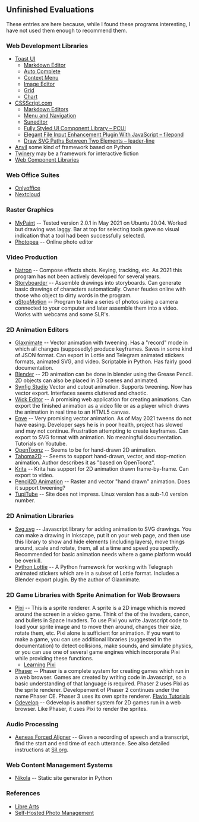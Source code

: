 ## Unfinished Evaluations

These entries are here because, while I found these programs interesting,
I have not used them enough to recommend them.

### Web Development Libraries
* [Toast UI](https://ui.toast.com/)
  * [Markdown Editor](https://github.com/nhn/tui.editor)
  * [Auto Complete](https://ui.toast.com/tui-auto-complete)
  * [Context Menu](https://ui.toast.com/tui-context-menu)
  * [Image Editor](https://ui.toast.com/tui-image-editor)
  * [Grid](https://ui.toast.com/tui-grid)
  * [Chart](https://ui.toast.com/tui-chart)
* [CSSScript.com](https://www.cssscript.com/)
  * [Markdown Editors](https://www.cssscript.com/tag/markdown-editor/)
  * [Menu and Navigation](https://www.cssscript.com/categories/menu-navigation/)
  * [Suneditor](https://www.cssscript.com/minimal-wysiwyg-editor-pure-javascript-suneditor/)
  * [Fully Styled UI Component Library – PCUI](https://www.cssscript.com/ui-component-library-pcui/)
  * [Elegant File Input Enhancement Plugin With JavaScript – filepond](https://www.cssscript.com/elegant-file-input-enhancement-plugin-javascript-filepond/)
  * [Draw SVG Paths Between Two Elements – leader-line](https://www.cssscript.com/draw-svg-paths-two-elements-leader-line/)
* [Anvil](https://anvil.works/) some kind of framework based on Python
* [Twinery](https://twinery.org/) may be a framework for interactive fiction
* [Web Component Libraries](https://www.webcomponents.org/libraries)

### Web Office Suites
* [Onlyoffice](https://helpcenter.onlyoffice.com/server/docker/opensource/opensource-script-installation.aspx?_ga=2.171818464.1118353405.1597510942-615934063.1597510942)
* [Nextcloud](https://hub.docker.com/_/nextcloud/)

### Raster Graphics
* [MyPaint](http://mypaint.org/) -- Tested version 2.0.1 in May 2021 on Ubuntu
    20.04. Worked but drawing was laggy. Bar at top for selecting tools gave no
    visual indication that a tool had been successfully selected.
* [Photopea](https://www.photopea.com/) -- Online photo editor

### Video Production
* [Natron](https://natrongithub.github.io/) --
	Compose effects shots. Keying, tracking, etc.
	As 2021 this program has not been actively developed for several years.
* [Storyboarder](https://wonderunit.com/storyboarder/) --
	Assemble drawings into storyboards.
	Can generate basic drawings of characters automatically.
	Owner feudes online with those who object to dirty words in the program.
* [qStopMotion](http://www.qstopmotion.org) --
	Program to take a series of photos using a camera connected to your
	computer and later assemble them into a video. Works with webcams
	and some SLR's.

### 2D Animation Editors
* [Glaxnimate](https://glaxnimate.mattbas.org/) --
	Vector animation with tweening. Has a "record" mode in which all changes
	(supposedly) produce keyframes.
	Saves in some kind of JSON format.
	Can export in Lottie and Telegram animated stickers formats, animated SVG, and video.
	Scriptable in Python.
	Has fairly good documentation.
* [Blender](https://blender.org) --
	2D animation can be done in blender using the Grease Pencil. 2D objects
	can also be placed in 3D scenes and animated.
* [Synfig Studio](https://www.synfig.org/)
	Vector and cutout animation. Supports tweening. Now has vector export.
	Interfaces seems cluttered and chaotic.
* [Wick Editor](https://www.wickeditor.com/) --
    A promising web application for creating animations. Can export the finished
	animation as a video file or as a player which draws the animation in real
	time to an HTML5 canvas.
* [Enve](https://maurycyliebner.github.io/) --
	Very promising vector animation. As of May 2021 tweens do not have
	easing. Developer says he is in poor health, project has slowed
	and may not continue. Frustration attempting to create keyframes.
	Can export to SVG format with animation.
	No meaningful documentation. Tutorials on Youtube.
* [OpenToonz](https://opentoonz.github.io/e/) --
	Seems to be for hand-drawn 2D animation.
* [Tahoma2D](https://tahoma2d.org/) --
	Seems to support hand-drawn, vector, and stop-motion animation.
	Author describes it as "based on OpenToonz".
* [Krita](https://krita.org/) --
	Krita has support for 2D animation drawn frame-by-frame. Can export to video.
* [Pencil2D Animation](https://www.pencil2d.org/) --
	Raster and vector "hand drawn" animation. Does it support tweening?
* [TupiTube](http://www.tupitube.com/) --
	Site does not impress. Linux version has a sub-1.0 version number.

### 2D Animation Libraries
* [Svg.svg](https://svgjs.com/) --
	Javascript library for adding animation to SVG drawings. You can make a drawing in
	Inkscape, put it on your web page, and then use this library to show and hide elements
	(including layers), move things around, scale and rotate, them, all at a time
	and speed you specify. Recommended for basic animation needs where a game platform
	would be overkill.
* [Python Lottie](https://pypi.org/project/lottie/) --
	A Python framework for working with Telegraph animated stickers which
	are in a subset of Lottie format. Includes a Blender export plugin.
	By the author of Glaxnimate.

### 2D Game Libraries with Sprite Animation for Web Browsers
* [Pixi](https://www.pixijs.com/) --
	This is a sprite renderer. A sprite is a 2D image which is moved around the
	screen in a video game. Think of the of the invaders, canon, and bullets
	in Space Invaders. To use Pixi you write Javascript code to load your
	sprite image and to move then around, changes their size, rotate them, etc.
	Pixi alone is sufficient for animation. If you want to make a game, you can
	use additional libraries (suggested in the documentation) to detect
	collisions, make sounds, and simulate physics, or you can use one of
	several game engines which incorporate Pixi while providing these functions.
    * [Learning Pixi](https://github.com/kittykatattack/learningPixi)
* [Phaser](https://phaser.io/) --
	Phaser is a complete system for creating games which run in a web browser.
	Games are created by writing code in Javascript, so a basic understanding
	of that language is required. Phaser 2 uses Pixi as the sprite renderer.
	Developement of Phaser 2 continues under the name Phaser CE. Phaser 3
	uses its own sprite renderer.
    [Flavio Tutorials](https://flaviocopes.com/tags/phaser/)
* [Gdevelop](https://gdevelop-app.com/) --
	Gdevelop is another system for 2D games run in a web browser. Like Phaser,
	it uses Pixi to render the sprites.	

### Audio Processing
* [Aeneas Forced Aligner](https://github.com/readbeyond/aeneas) --
	Given a recording of speech and a transcript, find the start and end
	time of each utterance. See also detailed instructions at
	[Sil.org](http://software.sil.org/downloads/r/readingappbuilder/Reading-App-Builder-07-Using-aeneas-for-Audio-Text-Synchronization.pdf).

### Web Content Management Systems
* [Nikola](https://getnikola.com/) --
	Static site generator in Python

### References
* [Libre Arts](https://librearts.org/)
* [Self-Hosted Photo Management](https://arstechnica.com/gadgets/2021/06/the-big-alternatives-to-google-photos-showdown/)

